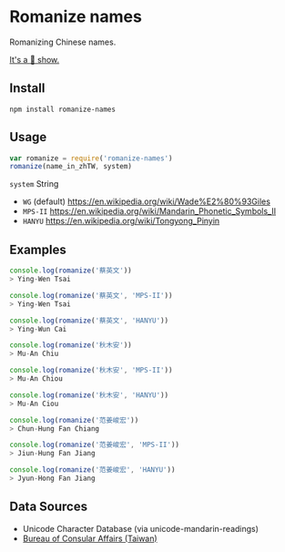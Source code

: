 # Romanize names

Romanizing Chinese names.

[It's a :poop: show.](https://en.wikipedia.org/wiki/Chinese_language_romanization_in_Taiwan)

## Install

```
npm install romanize-names
```

## Usage

```javascript
var romanize = require('romanize-names')
romanize(name_in_zhTW, system)
```

`system` String
  - `WG` (default) https://en.wikipedia.org/wiki/Wade%E2%80%93Giles
  - `MPS-II` https://en.wikipedia.org/wiki/Mandarin_Phonetic_Symbols_II
  - `HANYU` https://en.wikipedia.org/wiki/Tongyong_Pinyin

## Examples

```javascript
console.log(romanize('蔡英文'))
> Ying-Wen Tsai

console.log(romanize('蔡英文', 'MPS-II'))
> Ying-Wen Tsai

console.log(romanize('蔡英文', 'HANYU'))
> Ying-Wun Cai
```

```javascript
console.log(romanize('秋木安'))
> Mu-An Chiu

console.log(romanize('秋木安', 'MPS-II'))
> Mu-An Chiou

console.log(romanize('秋木安', 'HANYU'))
> Mu-An Ciou
```

```javascript
console.log(romanize('范姜峻宏'))
> Chun-Hung Fan Chiang

console.log(romanize('范姜峻宏', 'MPS-II'))
> Jiun-Hung Fan Jiang

console.log(romanize('范姜峻宏', 'HANYU'))
> Jyun-Hong Fan Jiang
```

## Data Sources

- Unicode Character Database (via unicode-mandarin-readings)
- [Bureau of Consular Affairs (Taiwan)](http://www.boca.gov.tw/ct.asp?xItem=5609&ctNode=677&mp=1)
